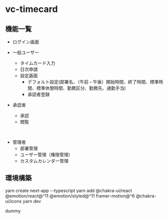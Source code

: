 # vc-timecard

## 機能一覧
  - ログイン画面

  - 一般ユーザー
    - タイムカード入力
    - 日次申請
    - 設定画面
      - デフォルト設定(部署名、（午前・午後）開始時間、終了時間、標準時間、標準休憩時間、勤務区分、勤務先、通勤手当)
      - 承認者登録

  - 承認者
    - 承認
    - 閲覧
<br />

  - 管理者
    - 部署管理
    - ユーザー管理（権限管理）
    - カスタムカレンダー管理


## 環境構築
yarn create next-app --typescript
yarn add @chakra-ui/react @emotion/react@^11 @emotion/styled@^11 framer-motion@^6 @chakra-ui/icons
yarn dev

dummy